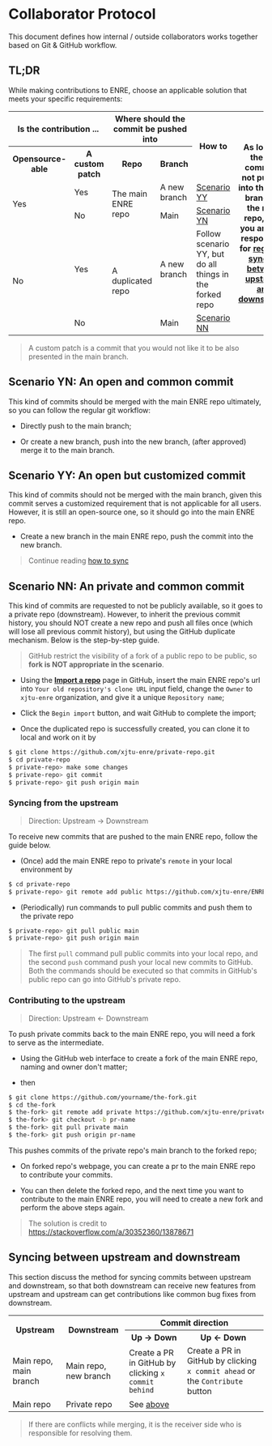 # Collaborator Protocol

This document defines how internal / outside collaborators works together based on Git & GitHub workflow.

## TL;DR

While making contributions to ENRE, choose an applicable solution that meets your specific requirements:

<table>
    <tr>
        <th colspan="2">Is the contribution ...</th>
        <th colspan="2">Where should the commit be pushed into</th>
        <th rowspan="2">How to</th>
        <th rowspan="6">As long as the the commit is not pushed into the main branch of the main repo, then you are also responsible for <a href="#syncing-between-upstream-and-downstream">regularly syncing between upstream and downstream.</a></th>
    </tr>
    <tr>
        <th>Opensource-able</th>
        <th>A custom patch</th>
        <th>Repo</th>
        <th>Branch</th>
    </tr>
    <tr>
        <td rowspan="2">Yes</td>
        <td>Yes</td>
        <td rowspan="2">The main ENRE repo</td>
        <td>A new branch</td>
        <td><a href="#scenario-yy-an-open-but-customized-commit">Scenario YY</a></td>
    </tr>
    <tr>
        <td>No</td>
        <td>Main</td>
        <td><a href="#scenario-yn-an-open-and-common-commit">Scenario YN</a></td>
    </tr>
    <tr>
        <td rowspan="2">No</td>
        <td>Yes</td>
        <td rowspan="2">A duplicated repo</td>
        <td>A new branch</td>
        <td>Follow scenario YY, but do all things in the forked repo</td>
    </tr>
    <tr>
        <td>No</td>
        <td>Main</td>
        <td><a href="#scenario-nn-an-private-and-common-commit">Scenario NN</a></td>
    </tr>
</table>

> A custom patch is a commit that you would not like it to be also presented in the main branch.

## Scenario YN: An open and common commit

This kind of commits should be merged with the main ENRE repo ultimately, so you can follow the regular git workflow:

* Directly push to the main branch;

* Or create a new branch, push into the new branch, (after approved) merge it to the main branch.

## Scenario YY: An open but customized commit

This kind of commits should not be merged with the main branch, given this commit serves a customized requirement that is not applicable for all users. However, it is still an open-source one, so it should go into the main ENRE repo.

* Create a new branch in the main ENRE repo, push the commit into the new branch.

> Continue reading [how to sync](#syncing-between-upstream-and-downstream)

## Scenario NN: An private and common commit

This kind of commits are requested to not be publicly available, so it goes to a private repo (downstream). However, to inherit the previous commit history, you should NOT create a new repo and push all files once (which will lose all previous commit history), but using the GitHub duplicate mechanism. Below is the step-by-step guide.

> GitHub restrict the visibility of a fork of a public repo to be public, so **fork is NOT appropriate in the scenario**.

* Using the [**Import a repo**](https://github.com/new/import) page in GitHub, insert the main ENRE repo's url into `Your old repository's clone URL` input field, change the `Owner` to `xjtu-enre` organization, and give it a unique `Repository name`;

* Click the `Begin import` button, and wait GitHub to complete the import;

* Once the duplicated repo is successfully created, you can clone it to local and work on it by

```bash
$ git clone https://github.com/xjtu-enre/private-repo.git
$ cd private-repo
$ private-repo> make some changes
$ private-repo> git commit
$ private-repo> git push origin main
```

### Syncing from the upstream

> Direction: Upstream -> Downstream

To receive new commits that are pushed to the main ENRE repo, follow the guide below.

* (Once) add the main ENRE repo to private's `remote` in your local environment by

```bash
$ cd private-repo
$ private-repo> git remote add public https://github.com/xjtu-enre/ENRE-xx.git
```

* (Periodically) run commands to pull public commits and push them to the private repo

```bash
$ private-repo> git pull public main
$ private-repo> git push origin main
```

> The first `pull` command pull public commits into your local repo, and the second `push` command push your local new commits to GitHub. Both the commands should be executed so that commits in GitHub's public repo can go into GitHub's private repo.

### Contributing to the upstream

> Direction: Upstream <- Downstream

To push private commits back to the main ENRE repo, you will need a fork to serve as the intermediate.

* Using the GitHub web interface to create a fork of the main ENRE repo, naming and owner don't matter;

* then

```bash
$ git clone https://github.com/yourname/the-fork.git
$ cd the-fork
$ the-fork> git remote add private https://github.com/xjtu-enre/private-repo.git
$ the-fork> git checkout -b pr-name
$ the-fork> git pull private main
$ the-fork> git push origin pr-name
```

This pushes commits of the private repo's main branch to the forked repo;

* On forked repo's webpage, you can create a pr to the main ENRE repo to contribute your commits.

* You can then delete the forked repo, and the next time you want to contribute to the main ENRE repo, you will need to create a new fork and perform the above steps again.

> The solution is credit to https://stackoverflow.com/a/30352360/13878671

## Syncing between upstream and downstream

This section discuss the method for syncing commits between upstream and downstream, so that both downstream can receive new features from upstream and upstream can get contributions like common bug fixes from downstream.

<table>
    <tr>
        <th rowspan="2">Upstream</th>
        <th rowspan="2">Downstream</th>
        <th colspan="2">Commit direction</th>
    </tr>
    <tr>
        <th>Up -> Down</th>
        <th>Up <- Down</th>
    </tr>
    <tr>
        <td>Main repo, main branch</td>
        <td>Main repo, new branch</td>
        <td>Create a PR in GitHub by clicking <code>x commit behind</code></td>
        <td>Create a PR in GitHub by clicking <code>x commit ahead</code> or the <code>Contribute</code> button
    </tr>
    <tr>
        <td>Main repo</td>
        <td>Private repo</td>
        <td colspan="2">See <a href="#syncing-from-the-upstream">above</a></td>
    </tr>
</table>

> If there are conflicts while merging, it is the receiver side who is responsible for resolving them.
